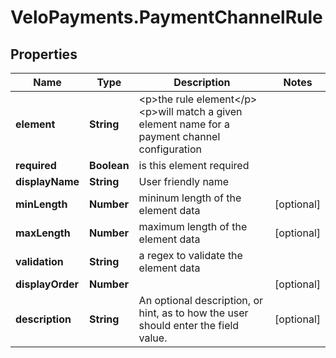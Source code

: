 # VeloPayments.PaymentChannelRule

## Properties

Name | Type | Description | Notes
------------ | ------------- | ------------- | -------------
**element** | **String** | &lt;p&gt;the rule element&lt;/p&gt; &lt;p&gt;will match a given element name for a payment channel configuration  | 
**required** | **Boolean** | is this element required | 
**displayName** | **String** | User friendly name | 
**minLength** | **Number** | mininum length of the element data | [optional] 
**maxLength** | **Number** | maximum length of the element data | [optional] 
**validation** | **String** | a regex to validate the element data | 
**displayOrder** | **Number** |  | [optional] 
**description** | **String** | An optional description, or hint, as to how the user should enter the field value. | [optional] 


